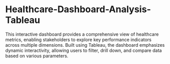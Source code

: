 # Healthcare-Dashboard-Analysis-Tableau
This interactive dashboard provides a comprehensive view of healthcare metrics, enabling stakeholders to explore key performance indicators across multiple dimensions. Built using Tableau, the dashboard emphasizes dynamic interactivity, allowing users to filter, drill down, and compare data based on various parameters.
